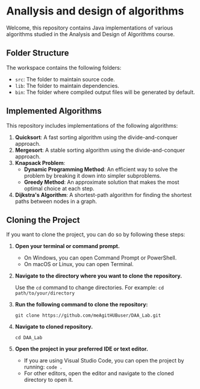 # Anallysis and design of algorithms
Welcome, this repository contains Java implementations of various algorithms studied in the Analysis and Design of Algorithms course.

## Folder Structure

The workspace contains the following folders:

- `src`: The folder to maintain source code.
- `lib`: The folder to maintain dependencies.
- `bin`: The folder where compiled output files will be generated by default.


## Implemented Algorithms
This repository includes implementations of the following algorithms:

1. **Quicksort**: A fast sorting algorithm using the divide-and-conquer approach.
2. **Mergesort**: A stable sorting algorithm using the divide-and-conquer approach.
3. **Knapsack Problem**:
   - **Dynamic Programming Method**: An efficient way to solve the problem by breaking it down into simpler subproblems.
   - **Greedy Method**: An approximate solution that makes the most optimal choice at each step.
4. **Dijkstra's Algorithm**: A shortest-path algorithm for finding the shortest paths between nodes in a graph.

## Cloning the Project

If you want to clone the project, you can do so by following these steps:

1. **Open your terminal or command prompt.**

   - On Windows, you can open Command Prompt or PowerShell.
   - On macOS or Linux, you can open Terminal.

2. **Navigate to the directory where you want to clone the repository.**

   Use the `cd` command to change directories. For example:
        `cd path/to/your/directory`

3. **Run the following command to clone the repository:**

     `git clone https://github.com/meAgitHUBuser/DAA_Lab.git`
     

4. **Navigate to cloned repository.**

     `cd DAA_Lab`

5. **Open the project in your preferred IDE or text editor.**

     - If you are using Visual Studio Code, you can open the project by running:
          `code .`
     - For other editors, open the editor and navigate to the cloned directory to open it.
